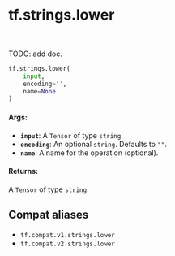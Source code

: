 <div itemscope itemtype="http://developers.google.com/ReferenceObject">
<meta itemprop="name" content="tf.strings.lower" />
<meta itemprop="path" content="Stable" />
</div>

# tf.strings.lower

<!-- Insert buttons and diff -->

<table class="tfo-notebook-buttons tfo-api" align="left">
</table>



TODO: add doc.

``` python
tf.strings.lower(
    input,
    encoding='',
    name=None
)
```



<!-- Placeholder for "Used in" -->


#### Args:


* <b>`input`</b>: A `Tensor` of type `string`.
* <b>`encoding`</b>: An optional `string`. Defaults to `""`.
* <b>`name`</b>: A name for the operation (optional).


#### Returns:

A `Tensor` of type `string`.


## Compat aliases

* `tf.compat.v1.strings.lower`
* `tf.compat.v2.strings.lower`

